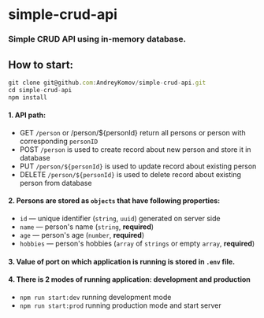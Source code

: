 # simple-crud-api

### Simple CRUD API using in-memory database.

## How to start:
```javascript
git clone git@github.com:AndreyKomov/simple-crud-api.git
cd simple-crud-api
npm install
```

#### 1. API path:
* GET `/person` or /person/${personId} return all persons or person with corresponding `personID`
* POST `/person` is used to create record about new person and store it in database
* PUT `/person/${personId}` is used to update record about existing person
* DELETE `/person/${personId}` is used to delete record about existing person from database

#### 2. Persons are stored as `objects` that have following properties:
* `id` — unique identifier (`string`, `uuid`) generated on server side
* `name` — person's name (`string`, **required**)
* `age` — person's age (`number`, **required**)
* `hobbies` — person's hobbies (`array` of `strings` or empty `array`, **required**)

#### 3. Value of port on which application is running is stored in `.env` file.

#### 4. There is 2 modes of running application: **development** and **production**
* `npm run start:dev` running development mode
* `npm run start:prod` running production mode and start server
